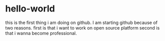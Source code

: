 # hello-world
this is the first thing i am doing on github.
I am starting github because of two reasons.
first is that i want to work on open source platform
second is that i wanna become professional.
